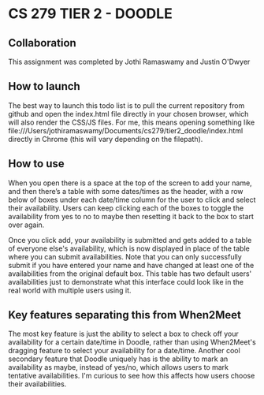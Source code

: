 # CS 279 TIER 2 - DOODLE

## Collaboration

This assignment was completed by Jothi Ramaswamy and Justin O'Dwyer

## How to launch

The best way to launch this todo list is to pull the current repository from github and open the index.html file directly in your chosen browser, which will also render the CSS/JS files. For me, this means opening something like file:///Users/jothiramaswamy/Documents/cs279/tier2_doodle/index.html directly in Chrome (this will vary depending on the filepath).

## How to use
When you open there is a space at the top of the screen to add your name, and then there’s a table with some dates/times as the header, with a row below of boxes under each date/time column for the user to click and select their availability. Users can keep clicking each of the boxes to toggle the availability from yes to no to maybe then resetting it back to the box to start over again.

Once you click add, your availability is submitted and gets added to a table of everyone else's availability, which is now displayed in place of the table where you can submit availabilities. Note that you can only successfully submit if you have entered your name and have changed at least one of the availabilities from the original default box. This table has two default users' availabilities just to demonstrate what this interface could look like in the real world with multiple users using it.

## Key features separating this from When2Meet

The most key feature is just the ability to select a box to check off your availability for a certain date/time in Doodle, rather than using When2Meet's dragging feature to select your availability for a date/time. Another cool secondary feature that Doodle uniquely has is the ability to mark an availability as maybe, instead of yes/no, which allows users to mark tentative availabilities. I'm curious to see how this affects how users choose their availabilities.